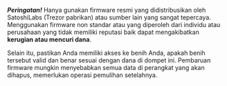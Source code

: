 **_Peringatan!_** Hanya gunakan firmware resmi yang didistribusikan oleh SatoshiLabs (Trezor
pabrikan) atau sumber lain yang sangat tepercaya. Menggunakan firmware non standar
atau yang diperoleh dari individu atau perusahaan yang tidak memiliki reputasi baik dapat mengakibatkan **kerugian
atau mencuri dana**.

Selain itu, pastikan Anda memiliki akses ke benih Anda, apakah benih tersebut valid dan benar
sesuai dengan dana di dompet ini. Pembaruan firmware mungkin menyebabkan semua data
di perangkat yang akan dihapus, memerlukan operasi pemulihan setelahnya.